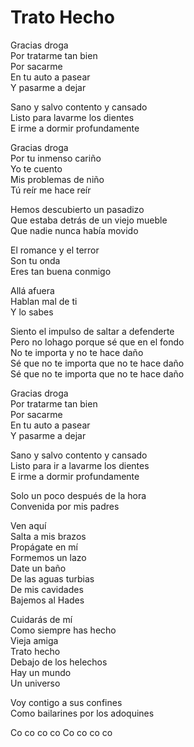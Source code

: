 # Trato Hecho  

Gracias droga  
Por tratarme tan bien  
Por sacarme  
En tu auto a pasear  
Y pasarme a dejar  

Sano y salvo contento y cansado  
Listo para lavarme los dientes  
E irme a dormir profundamente  

Gracias droga  
Por tu inmenso cariño  
Yo te cuento  
Mis problemas de niño  
Tú reír me hace reír  

Hemos descubierto un pasadizo  
Que estaba detrás de un viejo mueble  
Que nadie nunca había movido  

El romance y el terror  
Son tu onda  
Eres tan buena conmigo  

Allá afuera  
Hablan mal de ti  
Y lo sabes  

Siento el impulso de saltar a defenderte  
Pero no lohago porque sé que en el fondo  
No te importa y no te hace daño  
Sé que no te importa que no te hace daño  
Sé que no te importa que no te hace daño  

Gracias droga  
Por tratarme tan bien  
Por sacarme  
En tu auto a pasear  
Y pasarme a dejar  

Sano y salvo contento y cansado  
Listo para ir a lavarme los dientes  
E irme a dormir profundamente  

Solo un poco después de la hora  
Convenida por mis padres  

Ven aquí  
Salta a mis brazos  
Propágate en mí  
Formemos un lazo  
Date un baño  
De las aguas turbias  
De mis cavidades  
Bajemos al Hades  

Cuidarás de mí  
Como siempre has hecho  
Vieja amiga  
Trato hecho  
Debajo de los helechos  
Hay un mundo  
Un universo  

Voy contigo a sus confines  
Como bailarines por los adoquines  

Co co co co
Co co co co  
